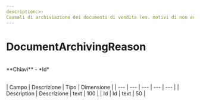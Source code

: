 ```yaml
---
description:>-
Causali di archiviazione dei documenti di vendita (es. motivi di non acquisto)
---
```


# DocumentArchivingReason

<br>
**Chiavi**
- *Id*
<br><br>

| Campo | Descrizione | Tipo | Dimensione | 
| --- | --- | --- | --- | --- |
| Description | Descrizione | text | 100 |
| Id | Id | text | 50 |

